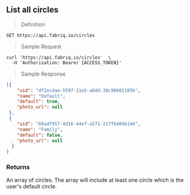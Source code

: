 ## List all circles

> Definition

```text
GET https://api.fabriq.io/circles
```

> Sample Request

```shell
curl 'https://api.fabriq.io/circles'  \
  -H 'Authorization: Bearer {ACCESS_TOKEN}'
```

> Sample Response

```json
[{
    "uid": "df2ecdaa-5597-11e5-a0dd-38c98601185b",
    "name": "Default",
    "default": true,
    "photo_url": null
 },
 {
    "uid": "60adf957-4d16-44ef-a271-217f6404b146",
    "name": "Family",
    "default": false,
    "photo_url": null
  }
]
```

### Returns
An array of circles. The array will include at least one circle which is the user's default circle.
